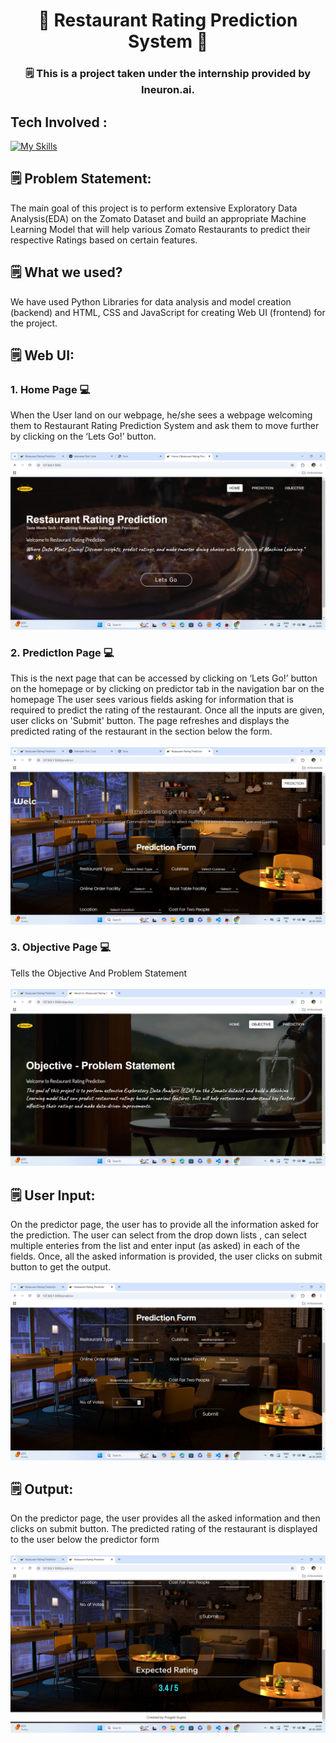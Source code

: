 <h1 align="center"> 👋 Restaurant Rating Prediction System 👋</h1>
<h3 align="center">🗒 This is a project taken under the internship provided by Ineuron.ai.</h3>



## Tech Involved :
[![My Skills](https://skills.thijs.gg/icons?i=python,flask,html,css,js,vscode,git,github,heroku&theme=light)](https://skills.thijs.gg)

## 🗒 Problem Statement:<br>

The main goal of this project is to perform extensive Exploratory Data Analysis(EDA) on
the Zomato Dataset and build an appropriate Machine Learning Model that will help
various Zomato Restaurants to predict their respective Ratings based on certain
features.
## 🗒 What we used? <br>
We have used Python Libraries for data analysis and model creation (backend) and HTML, CSS and JavaScript for creating Web UI (frontend) for the project.

## 🗒 Web UI: <br>

### 1. Home Page 💻<br>
When the User land on our webpage, he/she sees a webpage welcoming them to Restaurant Rating Prediction System and ask them to move further by clicking on the ‘Lets Go!’ button.
<br><br>
![HomePage](https://github.com/pragatigupta7/Machine-Learning-Projects/blob/main/Restaurant%20Rating%20prediction/homepage%20(1).png)
<br>
### 2. PredictIon Page 💻<br>
This is the next page that can be accessed by clicking on ‘Lets Go!’ button on the homepage or by clicking on predictor tab in the navigation bar on the homepage The user sees various fields asking for information that is required to predict the rating of the restaurant. Once all the inputs are given, user clicks on 'Submit' button. The page refreshes and displays the predicted rating of the restaurant in the section below the form.<br>
<br>
![PredictionPage](https://github.com/pragatigupta7/Machine-Learning-Projects/blob/main/Restaurant%20Rating%20prediction/Prediction%20Page.png)
<br>

### 3. Objective Page 💻<br>
Tells the Objective And Problem Statement<br>
<br>
![Objective](https://github.com/pragatigupta7/Machine-Learning-Projects/blob/main/Restaurant%20Rating%20prediction/Objective.png)
<br>
          
 ## 🗒 User Input: <br>
 On the predictor page, the user has to provide all the information asked for the prediction. The user can select from the drop down lists , can select multiple enteries from the list and enter input (as asked) in each of the fields. Once, all the asked information is provided, the user clicks on submit button to get the output.<br>
 <br>
![User Input](https://github.com/pragatigupta7/Machine-Learning-Projects/blob/main/Restaurant%20Rating%20prediction/User%20Input.png)
<br>
## 🗒 Output: <br>
On the predictor page, the user provides all the asked information and then clicks on submit button. The predicted rating  of the restaurant is displayed to the user below the predictor form <br><br>
<img alt = "Output.png" src = "https://github.com/pragatigupta7/Machine-Learning-Projects/blob/main/Restaurant%20Rating%20prediction/Output.png">

